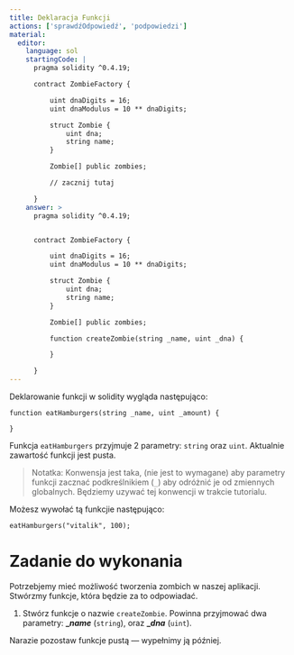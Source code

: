 ```yaml
---
title: Deklaracja Funkcji
actions: ['sprawdźOdpowiedź', 'podpowiedzi']
material:
  editor:
    language: sol
    startingCode: |
      pragma solidity ^0.4.19;

      contract ZombieFactory {

          uint dnaDigits = 16;
          uint dnaModulus = 10 ** dnaDigits;

          struct Zombie {
              uint dna;
              string name;
          }

          Zombie[] public zombies;

          // zacznij tutaj

      }
    answer: >
      pragma solidity ^0.4.19;


      contract ZombieFactory {

          uint dnaDigits = 16;
          uint dnaModulus = 10 ** dnaDigits;

          struct Zombie {
              uint dna;
              string name;
          }

          Zombie[] public zombies;

          function createZombie(string _name, uint _dna) {

          }

      }
---
```


Deklarowanie funkcji w solidity wygląda następująco:

```
function eatHamburgers(string _name, uint _amount) {

}
```

Funkcja `eatHamburgers` przyjmuje 2 parametry:  `string` oraz `uint`. Aktualnie zawartość funkcji jest pusta.

> Notatka: Konwensja jest taka, (nie jest to wymagane) aby parametry funkcji zacznać podkreślnikiem (`_`) aby odróżnić je od zmiennych globalnych. Będziemy uzywać tej konwencji w trakcie tutorialu.

Możesz wywołać tą funkcjie następująco:

```
eatHamburgers("vitalik", 100);
```

# Zadanie do wykonania

Potrzebjemy mieć możliwość tworzenia zombich w naszej aplikacji. Stwórzmy funkcje, która będzie za to odpowiadać.

1. Stwórz funkcje o nazwie `createZombie`. Powinna przyjmować dwa parametry: **__name_** (`string`), oraz **__dna_** (`uint`).

Narazie pozostaw funkcje pustą — wypełnimy ją później.
